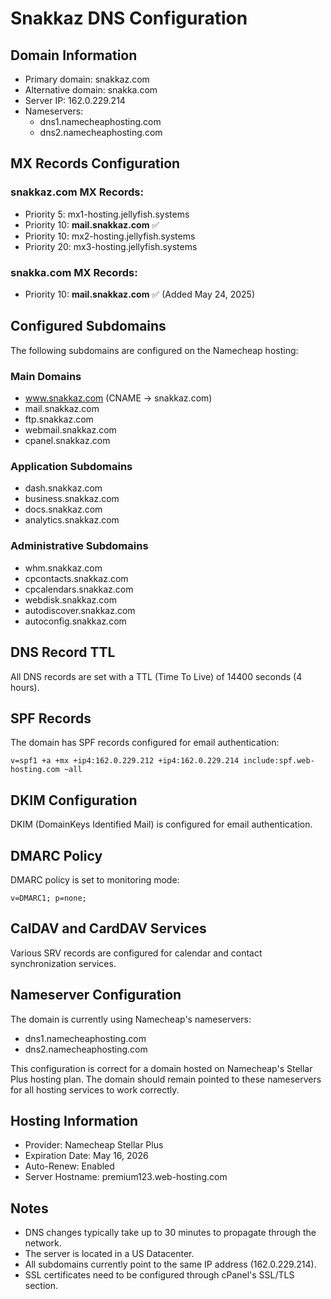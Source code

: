 # Snakkaz DNS Configuration

## Domain Information
- Primary domain: snakkaz.com
- Alternative domain: snakka.com
- Server IP: 162.0.229.214
- Nameservers:
  - dns1.namecheaphosting.com
  - dns2.namecheaphosting.com

## MX Records Configuration

### snakkaz.com MX Records:
- Priority 5: mx1-hosting.jellyfish.systems
- Priority 10: **mail.snakkaz.com** ✅
- Priority 10: mx2-hosting.jellyfish.systems
- Priority 20: mx3-hosting.jellyfish.systems

### snakka.com MX Records:
- Priority 10: **mail.snakkaz.com** ✅ (Added May 24, 2025)

## Configured Subdomains
The following subdomains are configured on the Namecheap hosting:

### Main Domains
- www.snakkaz.com (CNAME → snakkaz.com)
- mail.snakkaz.com
- ftp.snakkaz.com
- webmail.snakkaz.com
- cpanel.snakkaz.com

### Application Subdomains
- dash.snakkaz.com
- business.snakkaz.com
- docs.snakkaz.com
- analytics.snakkaz.com

### Administrative Subdomains
- whm.snakkaz.com
- cpcontacts.snakkaz.com
- cpcalendars.snakkaz.com
- webdisk.snakkaz.com
- autodiscover.snakkaz.com
- autoconfig.snakkaz.com

## DNS Record TTL
All DNS records are set with a TTL (Time To Live) of 14400 seconds (4 hours).

## SPF Records
The domain has SPF records configured for email authentication:
```
v=spf1 +a +mx +ip4:162.0.229.212 +ip4:162.0.229.214 include:spf.web-hosting.com ~all
```

## DKIM Configuration
DKIM (DomainKeys Identified Mail) is configured for email authentication.

## DMARC Policy
DMARC policy is set to monitoring mode:
```
v=DMARC1; p=none;
```

## CalDAV and CardDAV Services
Various SRV records are configured for calendar and contact synchronization services.

## Nameserver Configuration
The domain is currently using Namecheap's nameservers:
- dns1.namecheaphosting.com
- dns2.namecheaphosting.com

This configuration is correct for a domain hosted on Namecheap's Stellar Plus hosting plan. The domain should remain pointed to these nameservers for all hosting services to work correctly.

## Hosting Information
- Provider: Namecheap Stellar Plus
- Expiration Date: May 16, 2026
- Auto-Renew: Enabled
- Server Hostname: premium123.web-hosting.com

## Notes
- DNS changes typically take up to 30 minutes to propagate through the network.
- The server is located in a US Datacenter.
- All subdomains currently point to the same IP address (162.0.229.214).
- SSL certificates need to be configured through cPanel's SSL/TLS section.
